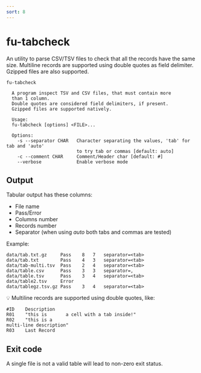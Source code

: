 ```yaml
---
sort: 8
---
```


# fu-tabcheck

An utility to parse CSV/TSV files to check that all the
records have the same size.
Multiline records are supported using double quotes as
field delimiter. 
Gzipped files are also supported.

```
fu-tabcheck

  A program inspect TSV and CSV files, that must contain more
  than 1 column.
  Double quotes are considered field delimiters, if present.
  Gzipped files are supported natively.

  Usage: 
  fu-tabcheck [options] <FILE>...

  Options:
    -s --separator CHAR   Character separating the values, 'tab' for tab and 'auto'
                          to try tab or commas [default: auto]
    -c --comment CHAR     Comment/Header char [default: #]
    --verbose             Enable verbose mode

```

## Output

Tabular output has these columns:

* File name
* Pass/Error
* Columns number
* Records number
* Separator (when using _auto_ both tabs and commas are tested)

Example:

```
data/tab.txt.gz     Pass    8   7   separator=<tab>
data/tab.txt        Pass    4   3   separator=<tab>
data/tab-multi.tsv  Pass    2   4   separator=<tab>
data/table.csv      Pass    3   3   separator=,
data/table.tsv      Pass    3   4   separator=<tab>
data/table2.tsv     Error
data/tablegz.tsv.gz Pass    3   4   separator=<tab>
```

:bulb: Multiline records are supported using double quotes, like:

```text
#ID	   Description
R01    "this is       a cell with a tab inside!"
R02    "this is a
multi-line description"
R03    Last Record
```

## Exit code

A single file is not a valid table will lead to non-zero exit status.